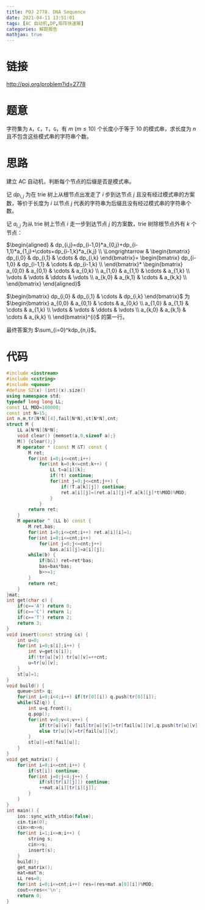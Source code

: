 ```yaml
---
title: POJ 2778. DNA Sequence
date: 2021-04-11 13:51:01
tags: [AC 自动机,DP,矩阵快速幂]
categories: 解题报告
mathjax: true
---
```


# 链接

<http://poj.org/problem?id=2778>

# 题意

字符集为 `A`，`C`，`T`，`G`，有 $m$ $(m\le10)$ 个长度小于等于 $10$ 的模式串，求长度为 $n$ 且不包含这些模式串的字符串个数。

<!--more-->

# 思路

建立 AC 自动机，判断每个节点的后缀是否是模式串。

记 $dp_{i,j}$ 为在 trie 树上从根节点出发走了 $i$ 步到达节点 $j$ 且没有经过模式串的方案数，等价于长度为 $i$ 以节点 $j$ 代表的字符串为后缀且没有经过模式串的字符串个数。

记 $a_{i,j}$ 为从 trie 树上节点 $i$ 走一步到达节点 $j$ 的方案数，trie 树除根节点外有 $k$ 个节点：

$\begin{aligned}
& dp_{i,j}=dp_{i-1,0}*a_{0,j}+dp_{i-1,1}*a_{1,j}+\cdots+dp_{i-1,k}*a_{k,j} \\
\Longrightarrow & \begin{bmatrix}
dp_{i,0} & dp_{i,1} & \cdots  & dp_{i,k}
\end{bmatrix}=
\begin{bmatrix}
dp_{i-1,0} & dp_{i-1,1} & \cdots  & dp_{i-1,k} \\
\end{bmatrix}*
\begin{bmatrix}
a_{0,0} & a_{0,1} & \cdots  & a_{0,k} \\
a_{1,0} & a_{1,1} & \cdots  & a_{1,k} \\
\vdots & \vdots & \ddots & \vdots \\
a_{k,0} & a_{k,1} & \cdots  & a_{k,k} \\
\end{bmatrix}
\end{aligned}$

$\begin{bmatrix}
dp_{i,0} & dp_{i,1} & \cdots  & dp_{i,k}
\end{bmatrix}$ 为 $\begin{bmatrix}
a_{0,0} & a_{0,1} & \cdots  & a_{0,k} \\
a_{1,0} & a_{1,1} & \cdots  & a_{1,k} \\
\vdots & \vdots & \ddots & \vdots \\
a_{k,0} & a_{k,1} & \cdots  & a_{k,k} \\
\end{bmatrix}^{i}$ 的第一行。

最终答案为 $\sum_{i=0}^kdp_{n,i}$。

# 代码

```cpp
#include <iostream>
#include <cstring>
#include <queue>
#define SZ(x) (int)(x).size()
using namespace std;
typedef long long LL;
const LL MOD=100000;
const int N=15;
int n,m,tr[N*N][4],fail[N*N],st[N*N],cnt;
struct M {
    LL a[N*N][N*N];
    void clear() {memset(a,0,sizeof a);}
    M() {clear();}
    M operator * (const M &T) const {
        M ret;
        for(int i=0;i<=cnt;i++)
            for(int k=0;k<=cnt;k++) {
                LL t=a[i][k];
                if(!t) continue;
                for(int j=0;j<=cnt;j++) {
                    if(!T.a[k][j]) continue;
                    ret.a[i][j]=(ret.a[i][j]+T.a[k][j]*t%MOD)%MOD;
                }
            }
        return ret;
    }
    M operator ^ (LL b) const {
        M ret,bas;
        for(int i=0;i<=cnt;i++) ret.a[i][i]=1;
        for(int i=0;i<=cnt;i++)
            for(int j=0;j<=cnt;j++)
                bas.a[i][j]=a[i][j];
        while(b) {
            if(b&1) ret=ret*bas;
            bas=bas*bas;
            b>>=1;
        }
        return ret;
    }
}mat;
int get(char c) {
    if(c=='A') return 0;
    if(c=='C') return 1;
    if(c=='T') return 2;
    return 3;
}
void insert(const string &s) {
    int u=0;
    for(int i=0;s[i];i++) {
        int v=get(s[i]);
        if(!tr[u][v]) tr[u][v]=++cnt;
        u=tr[u][v];
    }
    st[u]=1;
}
void build() {
    queue<int> q;
    for(int i=0;i<4;i++) if(tr[0][i]) q.push(tr[0][i]);
    while(SZ(q)) {
        int u=q.front();
        q.pop();
        for(int v=0;v<4;v++) {
            if(tr[u][v]) fail[tr[u][v]]=tr[fail[u]][v],q.push(tr[u][v]);
            else tr[u][v]=tr[fail[u]][v];
        }
        st[u]|=st[fail[u]];
    }
}
void get_matrix() {
    for(int i=0;i<=cnt;i++) {
        if(st[i]) continue;
        for(int j=0;j<4;j++) {
            if(st[tr[i][j]]) continue;
            ++mat.a[i][tr[i][j]];
        }
    }
}
int main() {
    ios::sync_with_stdio(false);
    cin.tie(0);
    cin>>m>>n;
    for(int i=1;i<=m;i++) {
        string s;
        cin>>s;
        insert(s);
    }
    build();
    get_matrix();
    mat=mat^n;
    LL res=0;
    for(int i=0;i<=cnt;i++) res=(res+mat.a[0][i])%MOD;
    cout<<res<<'\n';
    return 0;
}
```